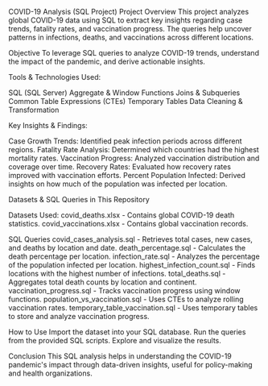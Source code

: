 COVID-19 Analysis (SQL Project)
Project Overview
This project analyzes global COVID-19 data using SQL to extract key insights regarding case trends, fatality rates, and vaccination progress. The queries help uncover patterns in infections, deaths, and vaccinations across different locations.

Objective
To leverage SQL queries to analyze COVID-19 trends, understand the impact of the pandemic, and derive actionable insights.

Tools & Technologies Used: 

SQL (SQL Server)
Aggregate & Window Functions
Joins & Subqueries
Common Table Expressions (CTEs)
Temporary Tables
Data Cleaning & Transformation

Key Insights & Findings:

Case Growth Trends: Identified peak infection periods across different regions.
Fatality Rate Analysis: Determined which countries had the highest mortality rates.
Vaccination Progress: Analyzed vaccination distribution and coverage over time.
Recovery Rates: Evaluated how recovery rates improved with vaccination efforts.
Percent Population Infected: Derived insights on how much of the population was infected per location.

Datasets & SQL Queries in This Repository

Datasets Used:
covid_deaths.xlsx - Contains global COVID-19 death statistics.
covid_vaccinations.xlsx - Contains global vaccination records.

SQL Queries
covid_cases_analysis.sql - Retrieves total cases, new cases, and deaths by location and date.
death_percentage.sql - Calculates the death percentage per location.
infection_rate.sql - Analyzes the percentage of the population infected per location.
highest_infection_count.sql - Finds locations with the highest number of infections.
total_deaths.sql - Aggregates total death counts by location and continent.
vaccination_progress.sql - Tracks vaccination progress using window functions.
population_vs_vaccination.sql - Uses CTEs to analyze rolling vaccination rates.
temporary_table_vaccination.sql - Uses temporary tables to store and analyze vaccination progress.

How to Use
Import the dataset into your SQL database.
Run the queries from the provided SQL scripts.
Explore and visualize the results.

Conclusion
This SQL analysis helps in understanding the COVID-19 pandemic's impact through data-driven insights, useful for policy-making and health organizations.
